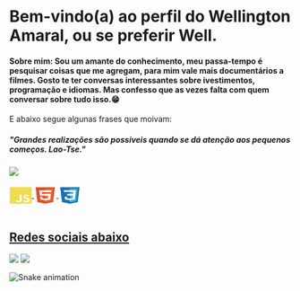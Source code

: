 # Bem-vindo(a) ao perfil do Wellington Amaral, ou se preferir Well.
#### Sobre mim: Sou um amante do conhecimento, meu passa-tempo é pesquisar coisas que me agregam, para mim vale mais documentários a filmes. Gosto te ter conversas interessantes sobre ivestimentos, programação e idiomas. Mas confesso que as vezes falta com quem conversar sobre tudo isso.😁
E abaixo segue algunas frases que moivam:
##### "Grandes realizações são possiveis quando se dá atenção aos pequenos começos. Lao-Tse." 

<div>

<a href="https://github.com/wellington-amaral">
<img height="180em" src="https://github-readme-stats.vercel.app/api?username=wellington-amaral&show_icons=true&theme=onedark&include_all_commits=true&count_private=true"/>
</div>

<div style="display: inline_block"><br>
<img align="center" alt="Js" height="30" width="40" src="https://raw.githubusercontent.com/devicons/devicon/master/icons/javascript/javascript-plain.svg">
<img align="center" alt="HTML" height="30" width="40" src="https://raw.githubusercontent.com/devicons/devicon/master/icons/html5/html5-original.svg">
<img align="center" alt="CSS" height="30" width="40" src="https://raw.githubusercontent.com/devicons/devicon/master/icons/css3/css3-original.svg">
</div>

<br>

## Redes sociais abaixo

<div>

<a href="https://www.instagram.com/well_amaral_" target="_blank"><img src="https://img.shields.io/badge/-Instagram-%23E4405F?style=for-the-badge&logo=instagram&logoColor=white"
target="_blank"></a>
<a href="https://www.linkedin.com/in/wellington-amaral-2510a3178/" target="_blank"><img src="https://img.shields.io/badge/-Linkedin-%230077B5?style=for-the-badge&logo=Linkedin&logoColor=white"
target="_blank"></a>
  

  ![Snake animation](https://github.com/wellington-amaral/wellington-amaral/blob/output/github-contribution-grid-snake.svg)
</div>

